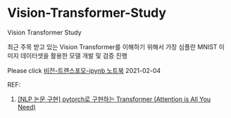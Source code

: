 # Vision-Transformer-Study
Vision Transformer Study

최근 주목 받고 있는 Vision Transformer를 이해하기 위해서 가장 심플란 MNIST 이미지 데이터셋을 활용한 모델 개발 및 검증 진행

Please click [비전-트랜스포모-ipynb 노트북](VisionTransformer_MNIST.ipynb)
2021-02-04


REF:
1. [[NLP 논문 구현] pytorch로 구현하는 Transformer (Attention is All You Need)](https://cpm0722.github.io/pytorch-implementation/transformer?fbclid=IwAR0-Kt8XbjAseVV1aWUXCWYoUKhgIB1ZJU4Pk6EukaIbbfSuBGKtLKmc3os)
